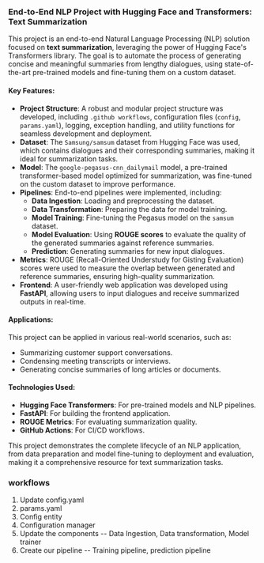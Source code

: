 

### End-to-End NLP Project with Hugging Face and Transformers: Text Summarization

This project is an end-to-end Natural Language Processing (NLP) solution focused on **text summarization**, leveraging the power of Hugging Face's Transformers library. The goal is to automate the process of generating concise and meaningful summaries from lengthy dialogues, using state-of-the-art pre-trained models and fine-tuning them on a custom dataset.

#### Key Features:
- **Project Structure**: A robust and modular project structure was developed, including `.github workflows`, configuration files (`config`, `params.yaml`), logging, exception handling, and utility functions for seamless development and deployment.
- **Dataset**: The `Samsung/samsum` dataset from Hugging Face was used, which contains dialogues and their corresponding summaries, making it ideal for summarization tasks.
- **Model**: The `google-pegasus-cnn_dailymail` model, a pre-trained transformer-based model optimized for summarization, was fine-tuned on the custom dataset to improve performance.
- **Pipelines**: End-to-end pipelines were implemented, including:
  - **Data Ingestion**: Loading and preprocessing the dataset.
  - **Data Transformation**: Preparing the data for model training.
  - **Model Training**: Fine-tuning the Pegasus model on the `samsum` dataset.
  - **Model Evaluation**: Using **ROUGE scores** to evaluate the quality of the generated summaries against reference summaries.
  - **Prediction**: Generating summaries for new input dialogues.
- **Metrics**: ROUGE (Recall-Oriented Understudy for Gisting Evaluation) scores were used to measure the overlap between generated and reference summaries, ensuring high-quality summarization.
- **Frontend**: A user-friendly web application was developed using **FastAPI**, allowing users to input dialogues and receive summarized outputs in real-time.

#### Applications:
This project can be applied in various real-world scenarios, such as:
- Summarizing customer support conversations.
- Condensing meeting transcripts or interviews.
- Generating concise summaries of long articles or documents.

#### Technologies Used:
- **Hugging Face Transformers**: For pre-trained models and NLP pipelines.
- **FastAPI**: For building the frontend application.
- **ROUGE Metrics**: For evaluating summarization quality.
- **GitHub Actions**: For CI/CD workflows.

This project demonstrates the complete lifecycle of an NLP application, from data preparation and model fine-tuning to deployment and evaluation, making it a comprehensive resource for text summarization tasks.



### workflows
1. Update config.yaml
2. params.yaml
3. Config entity
4. Configuration manager
5. Update the components -- Data Ingestion, Data transformation, Model trainer
6. Create our pipeline -- Training pipeline, prediction pipeline